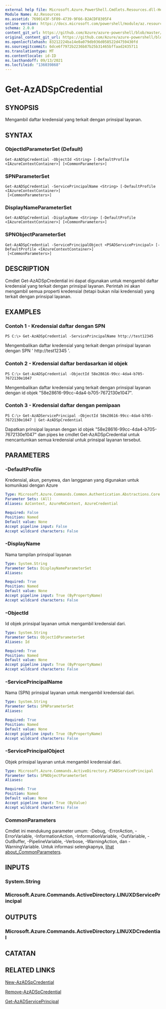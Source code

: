 ```yaml
---
external help file: Microsoft.Azure.PowerShell.Cmdlets.Resources.dll-Help.xml
Module Name: Az.Resources
ms.assetid: 7690143F-5F09-4739-9F66-B2ACDF8305F4
online version: https://docs.microsoft.com/powershell/module/az.resources/get-azadspcredential
schema: 2.0.0
content_git_url: https://github.com/Azure/azure-powershell/blob/master/src/Resources/Resources/help/Get-AzADSpCredential.md
original_content_git_url: https://github.com/Azure/azure-powershell/blob/master/src/Resources/Resources/help/Get-AzADSpCredential.md
ms.openlocfilehash: 83212224ba14e0a079db936d058522d4759430fd
ms.sourcegitcommit: 6dce6f7972b2236b87b25b31465bffaad2435711
ms.translationtype: MT
ms.contentlocale: id-ID
ms.lasthandoff: 09/13/2021
ms.locfileid: "136039868"
---
```

# Get-AzADSpCredential

## SYNOPSIS
Mengambil daftar kredensial yang terkait dengan prinsipal layanan.

## SYNTAX

### ObjectIdParameterSet (Default)
```
Get-AzADSpCredential -ObjectId <String> [-DefaultProfile <IAzureContextContainer>] [<CommonParameters>]
```

### SPNParameterSet
```
Get-AzADSpCredential -ServicePrincipalName <String> [-DefaultProfile <IAzureContextContainer>]
 [<CommonParameters>]
```

### DisplayNameParameterSet
```
Get-AzADSpCredential -DisplayName <String> [-DefaultProfile <IAzureContextContainer>] [<CommonParameters>]
```

### SPNObjectParameterSet
```
Get-AzADSpCredential -ServicePrincipalObject <PSADServicePrincipal> [-DefaultProfile <IAzureContextContainer>]
 [<CommonParameters>]
```

## DESCRIPTION
Cmdlet Get-AzADSpCredential ini dapat digunakan untuk mengambil daftar kredensial yang terkait dengan prinsipal layanan.
Perintah ini akan mengambil semua properti kredensial (tetapi bukan nilai kredensial) yang terkait dengan prinsipal layanan.

## EXAMPLES

### Contoh 1 - Kredensial daftar dengan SPN

```
PS C:\> Get-AzADSpCredential -ServicePrincipalName http://test12345
```

Mengembalikan daftar kredensial yang terkait dengan prinsipal layanan dengan SPN ' http://test12345 '.

### Contoh 2 - Kredensial daftar berdasarkan id objek

```
PS C:\> Get-AzADSpCredential -ObjectId 58e28616-99cc-4da4-b705-7672130e1047
```

Mengembalikan daftar kredensial yang terkait dengan prinsipal layanan dengan id objek "58e28616-99cc-4da4-b705-7672130e1047".

### Contoh 3 - Kredensial daftar dengan pemipaan

```
PS C:\> Get-AzADServicePrincipal -ObjectId 58e28616-99cc-4da4-b705-7672130e1047 | Get-AzADSpCredential
```

Dapatkan prinsipal layanan dengan id objek "58e28616-99cc-4da4-b705-7672130e1047" dan pipes ke cmdlet Get-AzADSpCredential untuk mencantumkan semua kredensial untuk prinsipal layanan tersebut.

## PARAMETERS

### -DefaultProfile
Kredensial, akun, penyewa, dan langganan yang digunakan untuk komunikasi dengan Azure

```yaml
Type: Microsoft.Azure.Commands.Common.Authentication.Abstractions.Core.IAzureContextContainer
Parameter Sets: (All)
Aliases: AzContext, AzureRmContext, AzureCredential

Required: False
Position: Named
Default value: None
Accept pipeline input: False
Accept wildcard characters: False
```

### -DisplayName
Nama tampilan prinsipal layanan

```yaml
Type: System.String
Parameter Sets: DisplayNameParameterSet
Aliases:

Required: True
Position: Named
Default value: None
Accept pipeline input: True (ByPropertyName)
Accept wildcard characters: False
```

### -ObjectId
Id objek prinsipal layanan untuk mengambil kredensial dari.

```yaml
Type: System.String
Parameter Sets: ObjectIdParameterSet
Aliases: Id

Required: True
Position: Named
Default value: None
Accept pipeline input: True (ByPropertyName)
Accept wildcard characters: False
```

### -ServicePrincipalName
Nama (SPN) prinsipal layanan untuk mengambil kredensial dari.

```yaml
Type: System.String
Parameter Sets: SPNParameterSet
Aliases:

Required: True
Position: Named
Default value: None
Accept pipeline input: True (ByPropertyName)
Accept wildcard characters: False
```

### -ServicePrincipalObject
Objek prinsipal layanan untuk mengambil kredensial dari.

```yaml
Type: Microsoft.Azure.Commands.ActiveDirectory.PSADServicePrincipal
Parameter Sets: SPNObjectParameterSet
Aliases:

Required: True
Position: Named
Default value: None
Accept pipeline input: True (ByValue)
Accept wildcard characters: False
```

### CommonParameters
Cmdlet ini mendukung parameter umum: -Debug, -ErrorAction, -ErrorVariable, -InformationAction, -InformationVariable, -OutVariable, -OutBuffer, -PipelineVariable, -Verbose, -WarningAction, dan -WarningVariable. Untuk informasi selengkapnya, [lihat about_CommonParameters](http://go.microsoft.com/fwlink/?LinkID=113216).

## INPUTS

### System.String

### Microsoft.Azure.Commands.ActiveDirectory.LINUXDServicePrincipal

## OUTPUTS

### Microsoft.Azure.Commands.ActiveDirectory.LINUXDCredential

## CATATAN

## RELATED LINKS

[New-AzADSpCredential](./New-AzADSpCredential.md)

[Remove-AzADSpCredential](./Remove-AzADSpCredential.md)

[Get-AzADServicePrincipal](./Get-AzADServicePrincipal.md)

